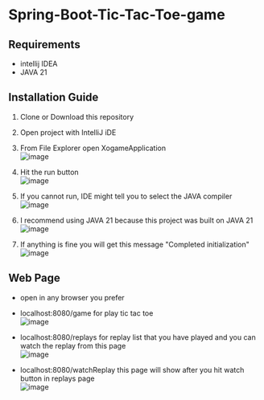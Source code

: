 # Spring-Boot-Tic-Tac-Toe-game
## Requirements
- intellij IDEA
- JAVA 21

## Installation Guide
1. Clone or Download this repository
2. Open project with IntelliJ iDE
3. From File Explorer open XogameApplication <br />
![image](https://github.com/user-attachments/assets/2405be50-4d6b-4b10-89ff-b2445a7cd867)

5. Hit the run button <br />
![image](https://github.com/user-attachments/assets/0385a1eb-af1e-4d24-894a-912296a57ad2)

7. If you cannot run, IDE might tell you to select the JAVA compiler <br />
![image](https://github.com/user-attachments/assets/3d8b4e91-84ec-4e87-940d-3c83ad0037c2)

9. I recommend using JAVA 21 because this project was built on JAVA 21 <br />
![image](https://github.com/user-attachments/assets/260a3882-79b3-406f-9c95-18562ca1dd6f)

11. If anything is fine you will get this message "Completed initialization" <br />
![image](https://github.com/user-attachments/assets/2673530a-1c0f-4006-8768-898d4b1b0490)

## Web Page
- open in any browser you prefer
- localhost:8080/game for play tic tac toe <br />
![image](https://github.com/user-attachments/assets/787ba14a-7f8b-4741-9290-345718c0e9cc)

- localhost:8080/replays for replay list that you have played and you can watch the replay from this page <br />
![image](https://github.com/user-attachments/assets/e7853b67-e834-4ecc-8e19-d6fd575e1abc)

- localhost:8080/watchReplay this page will show after you hit watch button in replays page <br />
![image](https://github.com/user-attachments/assets/efa8ffe1-c3c6-4a93-806b-ce48a5e9f94c)

